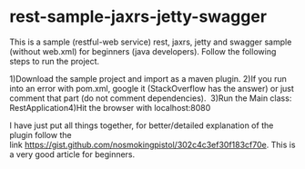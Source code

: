 # rest-sample-jaxrs-jetty-swagger

This is a sample (restful-web service) rest, jaxrs, jetty and swagger sample (without web.xml) for beginners (java developers). Follow the following steps to run the project.

1)Download the sample project and import as a maven plugin.
2)If you run into an error with pom.xml, google it (StackOverflow has the answer) or just comment that part (do not comment dependencies). 
3)Run the Main class: RestApplication4)Hit the browser with localhost:8080

I have just put all things together, for better/detailed explanation of the plugin follow the link https://gist.github.com/nosmokingpistol/302c4c3ef30f183cf70e. This is a very good article for beginners.
